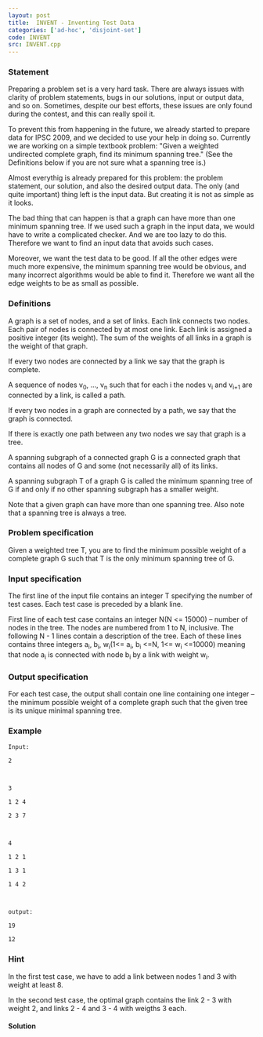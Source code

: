```yaml
---
layout: post
title:  INVENT - Inventing Test Data
categories: ['ad-hoc', 'disjoint-set']
code: INVENT
src: INVENT.cpp
---
```


### **Statement**

Preparing a problem set is a very hard task. There are always issues with
clarity of problem statements, bugs in our solutions, input or output data,
and so on. Sometimes, despite our best efforts, these issues are only found
during the contest, and this can really spoil it.

To prevent this from happening in the future, we already started to prepare
data for IPSC 2009, and we decided to use your help in doing so. Currently we
are working on a simple textbook problem: "Given a weighted undirected
complete graph, find its minimum spanning tree." (See the Definitions below if
you are not sure what a spanning tree is.)

Almost everythig is already prepared for this problem: the problem statement,
our solution, and also the desired output data. The only (and quite important)
thing left is the input data. But creating it is not as simple as it looks.

The bad thing that can happen is that a graph can have more than one minimum
spanning tree. If we used such a graph in the input data, we would have to
write a complicated checker. And we are too lazy to do this. Therefore we want
to find an input data that avoids such cases.

Moreover, we want the test data to be good. If all the other edges were much
more expensive, the minimum spanning tree would be obvious, and many incorrect
algorithms would be able to find it. Therefore we want all the edge weights to
be as small as possible.

### Definitions

A graph is a set of nodes, and a set of links. Each link connects two nodes.
Each pair of nodes is connected by at most one link. Each link is assigned a
positive integer (its weight). The sum of the weights of all links in a graph
is the weight of that graph.

If every two nodes are connected by a link we say that the graph is complete.

A sequence of nodes v<sub>0</sub>, …, v<sub>n</sub> such that for each
i the nodes v<sub>i</sub> and v<sub>i+1</sub> are connected by a link,
is called a path.

If every two nodes in a graph are connected by a path, we say that the graph
is connected.

If there is exactly one path between any two nodes we say that graph is a
tree.

A spanning subgraph of a connected graph G is a connected graph that contains
all nodes of G and some (not necessarily all) of its links.

A spanning subgraph T of a graph G is called the minimum spanning tree of G if
and only if no other spanning subgraph has a smaller weight.

Note that a given graph can have more than one spanning tree. Also note that a
spanning tree is always a tree.

### Problem specification

Given a weighted tree T, you are to find the minimum possible weight of a
complete graph G such that T is the only minimum spanning tree of G.

### Input specification

The first line of the input file contains an integer T specifying the number
of test cases. Each test case is preceded by a blank line.

First line of each test case contains an integer N(N <= 15000) – number of
nodes in the tree. The nodes are numbered from 1 to N, inclusive. The
following N - 1 lines contain a description of the tree. Each of these lines
contains three integers a<sub>i</sub>, b<sub>i</sub>,
w<sub>i</sub>(1<= a<sub>i</sub>, b<sub>i</sub> <=N, 1<=
w<sub>i</sub> <=10000) meaning that node a<sub>i</sub> is connected
with node b<sub>i</sub> by a link with weight w<sub>i</sub>.

### Output specification

For each test case, the output shall contain one line containing one integer –
the minimum possible weight of a complete graph such that the given tree is
its unique minimal spanning tree.

### Example

    
    
    Input:
    2
    
    3
    1 2 4
    2 3 7
    
    4
    1 2 1
    1 3 1
    1 4 2
    
    output:
    19
    12
    

### Hint

In the first test case, we have to add a link between nodes 1 and 3 with
weight at least 8.

In the second test case, the optimal graph contains the link 2 - 3 with weight
2, and links 2 - 4 and 3 - 4 with weigths 3 each.



#### **Solution**



